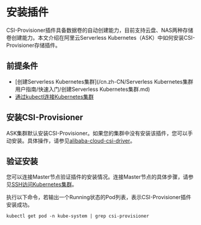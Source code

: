 # 安装插件

CSI-Provisioner插件具备数据卷的自动创建能力，目前支持云盘、NAS两种存储卷创建能力。本文介绍在阿里云Serverless Kubernetes（ASK）中如何安装CSI-Provisioner存储插件。

## 前提条件

-   [创建Serverless Kubernetes集群](/cn.zh-CN/Serverless Kubernetes集群用户指南/快速入门/创建Serverless Kubernetes集群.md)
-   [通过kubectl连接Kubernetes集群](/cn.zh-CN/Kubernetes集群用户指南/集群管理/连接集群/通过kubectl连接Kubernetes集群.md)

## 安装CSI-Provisioner

ASK集群默认安装CSI-Provisioner。如果您的集群中没有安装该插件，您可以手动安装。具体操作，请参见[alibaba-cloud-csi-driver](https://github.com/AliyunContainerService/serverless-k8s-examples/blob/master/volumes/csi-provisioner.yaml)。

## 验证安装

您可以连接Master节点验证插件的安装情况。连接Master节点的具体步骤，请参见[SSH访问Kubernetes集群](/cn.zh-CN/Kubernetes集群用户指南/集群管理/连接集群/通过SSH访问Kubernetes集群.md)。

执行以下命令，若输出一个Running状态的Pod列表，表示CSI-Provisioner插件安装成功。

```
kubectl get pod -n kube-system | grep csi-provisioner
```

